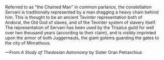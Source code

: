 Referred to as "the Chained Man" in common parlance, the constellation Servani is traditionally represented by a man dragging a heavy chain behind him. This is thought to be an ancient Tevinter representation both of Andoral, the Old God of slaves, and of the Tevinter system of slavery itself. The representation of Servani has been used by the Trisalus guild for well over two thousand years (according to their claim), and is visibly imprinted upon the armor of both Juggernauts, the giant golems guarding the gates to the city of Minrathous.

—From <i> A Study of Thedosian Astronomy </i> by Sister Oran Petrarchius
